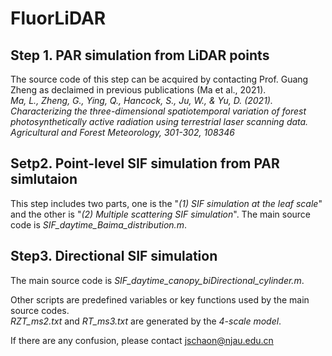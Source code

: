 # FluorLiDAR

## Step 1. PAR simulation from LiDAR points
The source code of this step can be acquired by contacting Prof. Guang Zheng as declaimed in previous publications (Ma et al., 2021).  
_Ma, L., Zheng, G., Ying, Q., Hancock, S., Ju, W., & Yu, D. (2021). Characterizing the three-dimensional spatiotemporal variation of forest photosynthetically active radiation using terrestrial laser scanning data. Agricultural and Forest Meteorology, 301-302, 108346_  


## Setp2. Point-level SIF simulation from PAR simlutaion
This step includes two parts, one is the "_(1) SIF simulation at the leaf scale_" and the other is "_(2) Multiple scattering SIF simulation_".
The main source code is _SIF_daytime_Baima_distribution.m_.


## Step3. Directional SIF simulation
The main source code is _SIF_daytime_canopy_biDirectional_cylinder.m_.


Other scripts are predefined variables or key functions used by the main source codes.  
_RZT_ms2.txt_ and _RT_ms3.txt_ are generated by the _4-scale model_. 


If there are any confusion, please contact jschaon@njau.edu.cn
